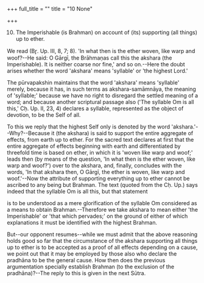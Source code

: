 +++
full_title = ""
title = "10 None"

+++


10. The Imperishable (is Brahman) on account of (its) supporting (all things) up to ether.

We read (Br̥. Up. III, 8, 7; 8). 'In what then is the ether woven, like warp and woof?--He said: O Gārgī, the Brāhmaṇas call this the akshara (the Imperishable). It is neither coarse nor fine,' and so on.--Here the doubt arises whether the word 'akshara' means 'syllable' or 'the highest Lord.'

The pūrvapakshin maintains that the word 'akshara' means 'syllable' merely, because it has, in such terms as akshara-samāmnāya, the meaning of 'syllable;' because we have no right to disregard the settled meaning of a word; and because another scriptural passage also ('The syllable Om is all this,' Cḥ. Up. II, 23, 4) declares a syllable, represented as the object of devotion, to be the Self of all.

To this we reply that the highest Self only is denoted by the word 'akshara.'--Why?--Because it (the akshara) is said to support the entire aggregate of effects, from earth up to ether. For the sacred text declares at first that the entire aggregate of effects beginning with earth and differentiated by threefold time is based on ether, in which it is 'woven like warp and woof;' leads then (by means of the question, 'In what then is the ether woven, like warp and woof?') over to the akshara, and, finally, concludes with the words, 'In that akshara then, O Gārgī, the ether is woven, like warp and woof.'--Now the attribute of supporting everything up to ether cannot be ascribed to any being but Brahman. The text (quoted from the Cḥ. Up.) says indeed that the syllable Om is all this, but that statement

is to be understood as a mere glorification of the syllable Om considered as a means to obtain Brahman.--Therefore we take akshara to mean either 'the Imperishable' or 'that which pervades;' on the ground of either of which explanations it must be identified with the highest Brahman.

But--our opponent resumes--while we must admit that the above reasoning holds good so far that the circumstance of the akshara supporting all things up to ether is to be accepted as a proof of all effects depending on a cause, we point out that it may be employed by those also who declare the pradhāna to be the general cause. How then does the previous argumentation specially establish Brahman (to the exclusion of the pradhāna)?--The reply to this is given in the next Sūtra.

